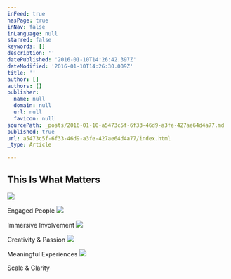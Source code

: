 ```yaml
---
inFeed: true
hasPage: true
inNav: false
inLanguage: null
starred: false
keywords: []
description: ''
datePublished: '2016-01-10T14:26:42.397Z'
dateModified: '2016-01-10T14:26:30.009Z'
title: ''
author: []
authors: []
publisher:
  name: null
  domain: null
  url: null
  favicon: null
sourcePath: _posts/2016-01-10-a5473c5f-6f33-46d9-a3fe-427ae64d4a77.md
published: true
url: a5473c5f-6f33-46d9-a3fe-427ae64d4a77/index.html
_type: Article

---
```

## This Is What Matters
![](https://the-grid-user-content.s3-us-west-2.amazonaws.com/e21857d3-d25f-4b37-855a-3e75ec99890e.jpg)

Engaged People
![](https://the-grid-user-content.s3-us-west-2.amazonaws.com/83b06d50-ac54-4716-8c60-90781248561c.jpg)

Immersive Involvement
![](https://the-grid-user-content.s3-us-west-2.amazonaws.com/0fcff60e-89d1-4d01-a728-65aecd50ec96.jpg)

Creativity & Passion
![](https://the-grid-user-content.s3-us-west-2.amazonaws.com/ca714552-8cab-43a9-97da-03e9c93d686f.jpg)

Meaningful Experiences
![](https://the-grid-user-content.s3-us-west-2.amazonaws.com/9c9a36e6-11dd-421e-a91d-448b2fd9f1ef.jpg)

Scale & Clarity